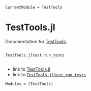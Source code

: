 ```@meta
CurrentModule = TestTools
```

# TestTools.jl

Documentation for [TestTools](https://github.com/velexi-corporation/TestTools.jl).

```@contents
```

```@docs
TestTools.jltest.run_tests
```

```@index
```

- link to [TestTools.jl](@ref)
- link to [`TestTools.jltest.run_tests`](@ref)

```@autodocs
Modules = [TestTools]
```

<!--

## 1. Overview

PLACEHOLDER

### 1.1. Package Contents

### 1.4. Acknowledgements

* TestSetExtensions
  * https://github.com/ssfrr/TestSetExtensions.jl
    * TestSetPlus based on ExtendedTestSet.
    * Tests for TestSetPlus from TestSetExtensions.jl

* SafeTestsets
  * https://github.com/YingboMa/SafeTestsets.jl
    * Isolation of test files based on strategy used in SafeTestsets.

--------------------------------------------------------------------------------------------

## 2. Usage

### CLI Utilities

* jltest
* jlcodestyle
* jlcoverage

### Running tests via `Pkg.test()'`

* Add `test/runtests.jl` file containing the following lines.

```julia
using TestTools: jltest
jltest(; mod=PKG_NAME)
```

  Note: `TestTools.jltest()` automatically detects and runs all tests in the current
  working directory.

  * (BROKEN) it will also run doctests from the `PKG_NAME` module.

--------------------------------------------------------------------------------------------

## 3. Known Issues

* Incomplete and erroneous documentation. Updates coming soon!

--------------------------------------------------------------------------------------------
-->

